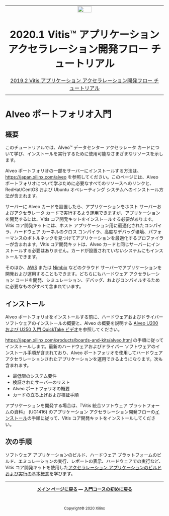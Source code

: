 <table class="sphinxhide">
 <tr>
   <td align="center"><img src="https://www.xilinx.com/content/dam/xilinx/imgs/press/media-kits/corporate/xilinx-logo.png" width="30%"/><h1>2020.1 Vitis™ アプリケーション アクセラレーション開発フロー チュートリアル</h1><a href="https://github.com/Xilinx/Vitis-Tutorials/branches/all">2019.2 Vitis アプリケーション アクセラレーション開発フロー チュートリアル</a></td>
 </tr>
 <tr>
 <td>
 </td>
 </tr>
</table>

# Alveo ポートフォリオ入門

## 概要

このチュートリアルでは、Alveo™ データセンター アクセラレータ カードについて学び、インストールを実行するために使用可能なさまざまなリソースを示します。

Alveo ポートフォリオの一部をサーバーにインストールする方法は、https://japan.xilinx.com/alveo を参照してください。このページには、Alveo ポートフォリオについて学ぶために必要なすべてのリソースへのリンクと、RedHat/CentOS および Ubuntu オペレーティング システムへのインストール方法が含まれます。

サーバーに Alveo カードを設置したら、アプリケーションをホスト サーバーおよびアクセラレータ カードで実行するよう運用できますが、アプリケーションを開発するには、Vitis コア開発キットをインストールする必要があります。Vitis コア開発キットには、ホスト アプリケーション用に最適化されたコンパイラ、ハードウェア カーネルのクロス コンパイラ、高度なデバッグ環境、パフォーマンスのボトルネックを見つけてアプリケーションを最適化するプロファイラーが含まれます。Vitis コア開発キットは、Alveo カードと同じサーバーにインストールする必要はありません。カードが設置されていないシステムにもインストールできます。

そのほか、[AWS](https://aws.amazon.com/ec2/instance-types/f1/) または [Nimbix](https://www.nimbix.net/alveo/) などのクラウド サーバーでアプリケーションを開発および運用することもできます。どちらにもハードウェア アクセラレーション コードを開発、シミュレーション、デバッグ、およびコンパイルするために必要なものがすべて含まれています。

## インストール

Alveo ポートフォリオをインストールする前に、ハードウェアおよびドライバー ソフトウェアのインストールの概要と、Alveo の概要を説明する [Alveo U200 および U250 入門 QuickTake ビデオ](https://japan.xilinx.com/cgi-bin/docs/ndoc?t=video;d=fpga/getting-started-with-alveo-u200-u250.html)を参照してください。

https://japan.xilinx.com/products/boards-and-kits/alveo.html の手順に従ってインストールします。最新のハードウェアおよびドライバー ソフトウェアのインストール手順が含まれており、Alveo ポートフォリオを使用してハードウェア アクセラレーションされたアプリケーションを運用できるようになります。次も含まれます。

* 最低限のシステム要件
* 検証されたサーバーのリスト
* Alveo ポートフォリオの概要
* カードの立ち上げおよび検証手順

アプリケーションを開発する場合は、『Vitis 統合ソフトウェア プラットフォームの資料』 (UG1416) のアプリケーション アクセラレーション開発フローの[インストール](https://japan.xilinx.com/cgi-bin/docs/rdoc?v=2020.1;t=vitis+doc;d=vhc1571429852245.html)の手順に従って、Vitis コア開発キットをインストールしてください。

## 次の手順

ソフトウェア アプリケーションのビルド、ハードウェア プラットフォームのビルド、エミュレーションの実行、レポートの表示、ハードウェアでの実行など、Vitis コア開発キットを使用した[アクセラレーション アプリケーションのビルドおよび実行の基本概念](../Pathway3/README.md)を学びます。</br>

<hr/>
<p align="center" class="sphinxhide"><b><a href="/README.md">メイン ページに戻る</a> &mdash; <a href="/docs/vitis-getting-started/README.md">入門コースの初めに戻る</a></b></p></br><p align="center" class="sphinxhide"><sup>Copyright&copy; 2020 Xilinx</sup></p>
